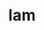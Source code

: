 ---
category: 3-letters
denotation: null
name: lam
reference_link: https://www.etymonline.com/word/lam
root_language: null
root_name: null
title: lam
type: free
word_sums:
- respelling: lam
  sum: 'Lam + '
---